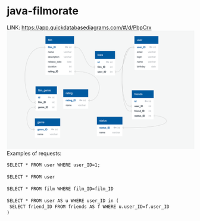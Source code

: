 # java-filmorate
LINK:
https://app.quickdatabasediagrams.com/#/d/PbpCrx
![img_3.png](img_3.png)
Examples of requests:
```
SELECT * FROM user WHERE user_ID=1;

SELECT * FROM user

SELECT * FROM film WHERE film_ID=film_ID

SELECT * FROM user AS u WHERE user_ID in (
 SELECT friend_ID FROM friends AS f WHERE u.user_ID=f.user_ID
)
```